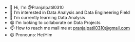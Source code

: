 - 👋 Hi, I’m @Pranjalpatil0310
- 👀 I’m interested in Data Analysis and Data Engineering Field
- 🌱 I’m currently learning Data Analysis
- 😁 I’m looking to collaborate on Data Projects
- 📫 How to reach me mail me at pranjalpatil0310@gmail.com
- 😄 Pronouns: He/Him


<!---
Pranjalpatil0310/Pranjalpatil0310 is a ✨ special ✨ repository because its `README.md` (this file) appears on your GitHub profile.
You can click the Preview link to take a look at your changes.
--->

